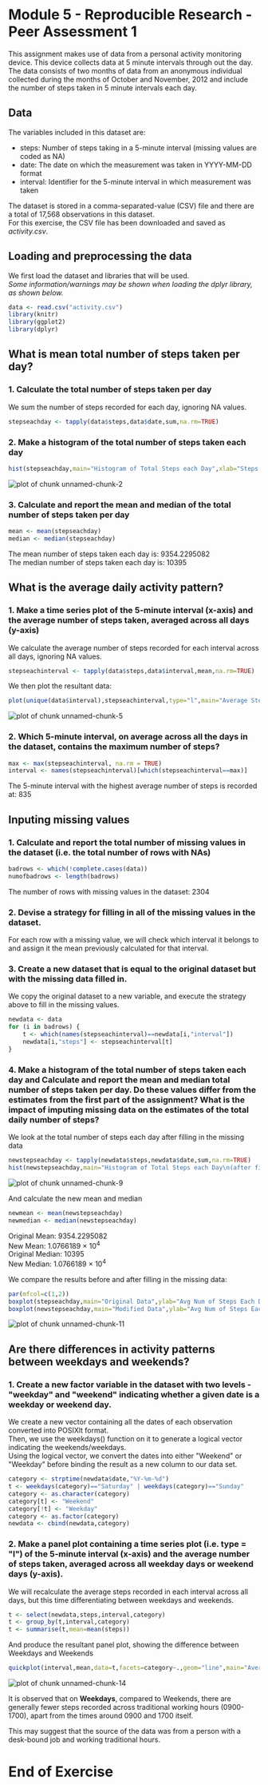 # Module 5 - Reproducible Research - Peer Assessment  1
This assignment makes use of data from a personal activity monitoring device. This device collects data at 5 minute intervals through out the day. The data consists of two months of data from an anonymous individual collected during the months of October and November, 2012 and include the number of steps taken in 5 minute intervals each day.  
  
## Data
The variables included in this dataset are:  
- steps: Number of steps taking in a 5-minute interval (missing values are coded as NA)  
- date: The date on which the measurement was taken in YYYY-MM-DD format  
- interval: Identifier for the 5-minute interval in which measurement was taken  
  
The dataset is stored in a comma-separated-value (CSV) file and there are a total of 17,568 observations in this dataset.  
For this exercise, the CSV file has been downloaded and saved as *activity.csv*.  
  
## Loading and preprocessing the data
We first load the dataset and libraries that will be used.  
*Some information/warnings may be shown when loading the dplyr library, as shown below.*  

```r
data <- read.csv("activity.csv")
library(knitr)
library(ggplot2)
library(dplyr)
```
  
## What is mean total number of steps taken per day?
  
### 1. Calculate the total number of steps taken per day
We sum the number of steps recorded for each day, ignoring NA values.  

```r
stepseachday <- tapply(data$steps,data$date,sum,na.rm=TRUE)
```
  
### 2. Make a histogram of the total number of steps taken each day

```r
hist(stepseachday,main="Histogram of Total Steps each Day",xlab="Steps recorded",ylab="Frequency (Days)")
```

![plot of chunk unnamed-chunk-2](figure/unnamed-chunk-2-1.png) 
  
### 3. Calculate and report the mean and median of the total number of steps taken per day

```r
mean <- mean(stepseachday)
median <- median(stepseachday)
```
The mean number of steps taken each day is: 9354.2295082  
The median number of steps taken each day is: 10395
  
## What is the average daily activity pattern?
  
### 1. Make a time series plot of the 5-minute interval (x-axis) and the average number of steps taken, averaged across all days (y-axis)
We calculate the average number of steps recorded for each interval across all days, ignoring NA values.  

```r
stepseachinterval <- tapply(data$steps,data$interval,mean,na.rm=TRUE)
```
We then plot the resultant data:  

```r
plot(unique(data$interval),stepseachinterval,type="l",main="Average Steps recorded in each 5 min interval",xlab="Time of Day (0000-2355)",ylab="Average Steps Recorded")
```

![plot of chunk unnamed-chunk-5](figure/unnamed-chunk-5-1.png) 
  
### 2. Which 5-minute interval, on average across all the days in the dataset, contains the maximum number of steps?

```r
max <- max(stepseachinterval, na.rm = TRUE)
interval <- names(stepseachinterval)[which(stepseachinterval==max)]
```
The 5-minute interval with the highest average number of steps is recorded at: 835
  
## Inputing missing values
  
### 1. Calculate and report the total number of missing values in the dataset (i.e. the total number of rows with NAs)

```r
badrows <- which(!complete.cases(data))
numofbadrows <- length(badrows)
```
The number of rows with missing values in the dataset: 2304
  
### 2. Devise a strategy for filling in all of the missing values in the dataset. 
For each row with a missing value, we will check which interval it belongs to and assign it the mean previously calculated for that interval.
  
### 3. Create a new dataset that is equal to the original dataset but with the missing data filled in.
We copy the original dataset to a new variable, and execute the strategy above to fill in the missing values.

```r
newdata <- data
for (i in badrows) {
    t <- which(names(stepseachinterval)==newdata[i,"interval"])
    newdata[i,"steps"] <- stepseachinterval[t]
}
```
  
### 4. Make a histogram of the total number of steps taken each day and Calculate and report the mean and median total number of steps taken per day. Do these values differ from the estimates from the first part of the assignment? What is the impact of imputing missing data on the estimates of the total daily number of steps?
We look at the total number of steps each day after filling in the missing data

```r
newstepseachday <- tapply(newdata$steps,newdata$date,sum,na.rm=TRUE)
hist(newstepseachday,main="Histogram of Total Steps each Day\n(after filling missing data)",xlab="Steps recorded",ylab="Frequency (Days)")
```

![plot of chunk unnamed-chunk-9](figure/unnamed-chunk-9-1.png) 
  
And calculate the new mean and median

```r
newmean <- mean(newstepseachday)
newmedian <- median(newstepseachday)
```
Original Mean: 9354.2295082  
New Mean: 1.0766189 &times; 10<sup>4</sup>  
Original Median: 10395  
New Median: 1.0766189 &times; 10<sup>4</sup>  
  
We compare the results before and after filling in the missing data:

```r
par(mfcol=c(1,2))
boxplot(stepseachday,main="Original Data",ylab="Avg Num of Steps Each Day")
boxplot(newstepseachday,main="Modified Data",ylab="Avg Num of Steps Each Day")
```

![plot of chunk unnamed-chunk-11](figure/unnamed-chunk-11-1.png) 
  
## Are there differences in activity patterns between weekdays and weekends?
  
### 1. Create a new factor variable in the dataset with two levels - "weekday" and "weekend" indicating whether a given date is a weekday or weekend day.
We create a new vector containing all the dates of each observation converted into POSIXlt format.  
Then, we use the weekdays() function on it to generate a logical vector indicating the weekends/weekdays.  
Using the logical vector, we convert the dates into either "Weekend" or "Weekday" before binding the result as a new column to our data set.

```r
category <- strptime(newdata$date,"%Y-%m-%d")
t <- weekdays(category)=="Saturday" | weekdays(category)=="Sunday"
category <- as.character(category)
category[t] <- "Weekend"
category[!t] <- "Weekday"
category <- as.factor(category)
newdata <- cbind(newdata,category)
```
  
### 2. Make a panel plot containing a time series plot (i.e. type = "l") of the 5-minute interval (x-axis) and the average number of steps taken, averaged across all weekday days or weekend days (y-axis).
We will recalculate the average steps recorded in each interval across all days, but this time differentiating between weekdays and weekends.

```r
t <- select(newdata,steps,interval,category)
t <- group_by(t,interval,category)
t <- summarise(t,mean=mean(steps))
```
   
And produce the resultant panel plot, showing the difference between Weekdays and Weekends

```r
quickplot(interval,mean,data=t,facets=category~.,geom="line",main="Average steps recorded in each 5 min interval",xlab="Time of Day (0000-2355)",ylab="Average number of Steps Recorded")
```

![plot of chunk unnamed-chunk-14](figure/unnamed-chunk-14-1.png) 
   
It is observed that on **Weekdays**, compared to Weekends, there are generally fewer steps recorded across traditional working hours (0900-1700), apart from the times around 0900 and 1700 itself.  
  
This may suggest that the source of the data was from a person with a desk-bound job and working traditional hours.

# End of Exercise
